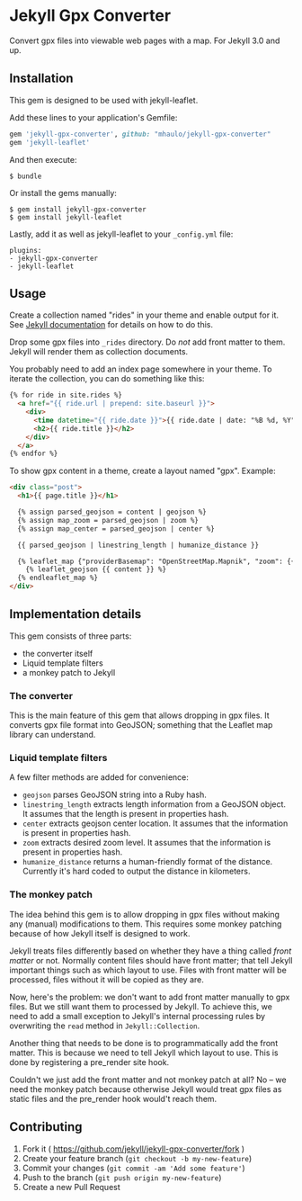 # Jekyll Gpx Converter

Convert gpx files into viewable web pages with a map. For Jekyll 3.0 and up.

## Installation

This gem is designed to be used with jekyll-leaflet.

Add these lines to your application's Gemfile:

```ruby
gem 'jekyll-gpx-converter', github: "mhaulo/jekyll-gpx-converter"
gem 'jekyll-leaflet'
```

And then execute:

    $ bundle

Or install the gems manually:

    $ gem install jekyll-gpx-converter
    $ gem install jekyll-leaflet

Lastly, add it as well as jekyll-leaflet to your `_config.yml` file:

    plugins:
    - jekyll-gpx-converter
    - jekyll-leaflet

## Usage

Create a collection named "rides" in your theme and enable output for it. See [Jekyll documentation](https://jekyllrb.com/docs/collections/) for details on how to do this.

Drop some gpx files into `_rides` directory. Do *not* add front matter to them. Jekyll will render them as collection documents.

You probably need to add an index page somewhere in your theme. To iterate the collection, you can do something like this:

```html
{% for ride in site.rides %}
  <a href="{{ ride.url | prepend: site.baseurl }}">
    <div>
      <time datetime="{{ ride.date }}">{{ ride.date | date: "%B %d, %Y" }}</time>
      <h2>{{ ride.title }}</h2>
    </div>
  </a>
{% endfor %}
```

To show gpx content in a theme, create a layout named "gpx". Example:

```html
<div class="post">
  <h1>{{ page.title }}</h1>

  {% assign parsed_geojson = content | geojson %}
  {% assign map_zoom = parsed_geojson | zoom %}
  {% assign map_center = parsed_geojson | center %}

  {{ parsed_geojson | linestring_length | humanize_distance }}

  {% leaflet_map {"providerBasemap": "OpenStreetMap.Mapnik", "zoom": {{map_zoom}}, "center": {{map_center}} } %}
    {% leaflet_geojson {{ content }} %}
  {% endleaflet_map %}
</div>

```


## Implementation details

This gem consists of three parts:

* the converter itself
* Liquid template filters
* a monkey patch to Jekyll

### The converter

This is the main feature of this gem that allows dropping in gpx files. It converts gpx file format into GeoJSON; something that the Leaflet map library can understand.

### Liquid template filters

A few filter methods are added for convenience:

* `geojson` parses GeoJSON string into a Ruby hash.
* `linestring_length` extracts length information from a GeoJSON object. It assumes that the length is present in properties hash.
* `center` extracts geojson center location. It assumes that the information is present in properties hash.
* `zoom` extracts desired zoom level. It assumes that the information is present in properties hash.
* `humanize_distance` returns a human-friendly format of the distance. Currently it's hard coded to output the distance in kilometers.

### The monkey patch

The idea behind this gem is to allow dropping in gpx files without making any (manual) modifications to them. This requires some monkey patching because of how Jekyll itself is designed to work.

Jekyll treats files differently based on whether they have a thing called *front matter* or not. Normally content files should have front matter; that tell Jekyll important things such as which layout to use. Files with front matter will be processed, files without it will be copied as they are.

Now, here's the problem: we don't want to add front matter manually to gpx files. But we still want them to processed by Jekyll. To achieve this, we need to add a small exception to Jekyll's internal processing rules by overwriting the `read` method in `Jekyll::Collection`.

Another thing that needs to be done is to programmatically add the front matter. This is because we need to tell Jekyll which layout to use. This is done by registering a pre_render site hook.

Couldn't we just add the front matter and not monkey patch at all? No – we need the monkey patch because otherwise Jekyll would treat gpx files as static files and the pre_render hook would't reach them.


## Contributing

1. Fork it ( https://github.com/jekyll/jekyll-gpx-converter/fork )
2. Create your feature branch (`git checkout -b my-new-feature`)
3. Commit your changes (`git commit -am 'Add some feature'`)
4. Push to the branch (`git push origin my-new-feature`)
5. Create a new Pull Request
